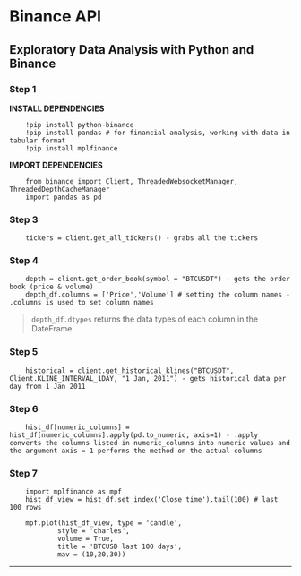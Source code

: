 # Binance API  

## Exploratory Data Analysis with Python and Binance  

### Step 1  

**INSTALL DEPENDENCIES**  

        !pip install python-binance  
        !pip install pandas # for financial analysis, working with data in tabular format  
        !pip install mplfinance  

**IMPORT DEPENDENCIES**  

        from binance import Client, ThreadedWebsocketManager, ThreadedDepthCacheManager  
        import pandas as pd  
        
### Step 3  

        tickers = client.get_all_tickers() - grabs all the tickers  

### Step 4  

        depth = client.get_order_book(symbol = "BTCUSDT") - gets the order book (price & volume)  
        depth_df.columns = ['Price','Volume'] # setting the column names - .columns is used to set column names  

> `depth_df.dtypes` returns the data types of each column in the DateFrame  

### Step 5  

        historical = client.get_historical_klines("BTCUSDT", Client.KLINE_INTERVAL_1DAY, "1 Jan, 2011") - gets historical data per day from 1 Jan 2011  
        
### Step 6  

        hist_df[numeric_columns] = hist_df[numeric_columns].apply(pd.to_numeric, axis=1) - .apply converts the columns listed in numeric_columns into numeric values and the argument axis = 1 performs the method on the actual columns  

### Step 7  

        import mplfinance as mpf  
        hist_df_view = hist_df.set_index('Close time').tail(100) # last 100 rows  

        mpf.plot(hist_df_view, type = 'candle', 
                style = 'charles', 
                volume = True,
                title = 'BTCUSD last 100 days',
                mav = (10,20,30))  

---
